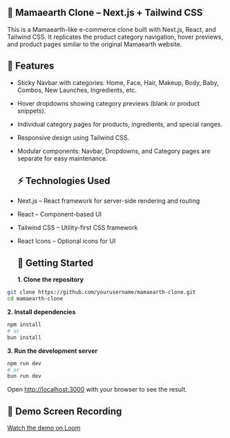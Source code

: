## 🌿 Mamaearth Clone – Next.js + Tailwind CSS
This is a Mamaearth-like e-commerce clone built with Next.js, React, and Tailwind CSS. It replicates the product category navigation, hover previews, and product pages similar to the original Mamaearth website.

## 🔹 Features
- Sticky Navbar with categories: Home, Face, Hair, Makeup, Body, Baby, Combos, New Launches, Ingredients, etc.

- Hover dropdowns showing category previews (blank or product snippets).

- Individual category pages for products, ingredients, and special ranges.

- Responsive design using Tailwind CSS.

- Modular components: Navbar, Dropdowns, and Category pages are separate for easy maintenance.

  ## ⚡ Technologies Used

- Next.js – React framework for server-side rendering and routing

- React – Component-based UI

- Tailwind CSS – Utility-first CSS framework

- React Icons – Optional icons for UI

  ## 🚀 Getting Started
  **1. Clone the repository**

```bash
git clone https://github.com/yourusername/mamaearth-clone.git
cd mamaearth-clone
```
**2. Install dependencies**
```bash
npm install
# or
bun install
```
**3. Run the development server**
```bash
npm run dev
# or
bun run dev
```
Open [http://localhost:3000](http://localhost:3000) with your browser to see the result.

## 🎥 Demo Screen Recording
[Watch the demo on Loom](https://www.loom.com/share/d6840a0617d1403e9a21d435e14939b3?sid=a4ba17dd-b1e0-4b18-9e27-3314feef60f6)
